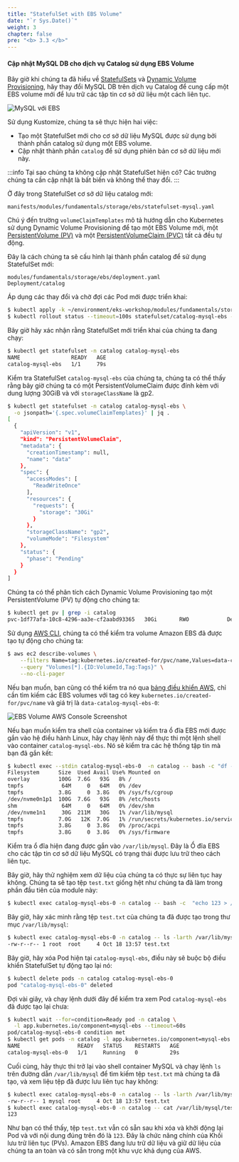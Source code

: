 ```yaml
---
title: "StatefulSet with EBS Volume"
date: "`r Sys.Date()`"
weight: 3
chapter: false
pre: "<b> 3.3 </b>"
---
```


#### Cập nhật MySQL DB cho dịch vụ Catalog sử dụng EBS Volume

Bây giờ khi chúng ta đã hiểu về [StatefulSets](https://kubernetes.io/docs/concepts/workloads/controllers/statefulset/) và [Dynamic Volume Provisioning](https://kubernetes.io/docs/concepts/storage/dynamic-provisioning/), hãy thay đổi MySQL DB trên dịch vụ Catalog để cung cấp một EBS volume mới để lưu trữ các tập tin cơ sở dữ liệu một cách liên tục.

![MySQL với EBS](./assets/mysql-ebs.png)

Sử dụng Kustomize, chúng ta sẽ thực hiện hai việc:

- Tạo một StatefulSet mới cho cơ sở dữ liệu MySQL được sử dụng bởi thành phần catalog sử dụng một EBS volume.
- Cập nhật thành phần `catalog` để sử dụng phiên bản cơ sở dữ liệu mới này.

:::info
Tại sao chúng ta không cập nhật StatefulSet hiện có? Các trường chúng ta cần cập nhật là bất biến và không thể thay đổi.
:::

Ở đây trong StatefulSet cơ sở dữ liệu catalog mới:

```file
manifests/modules/fundamentals/storage/ebs/statefulset-mysql.yaml
```

Chú ý đến trường `volumeClaimTemplates` mô tả hướng dẫn cho Kubernetes sử dụng Dynamic Volume Provisioning để tạo một EBS Volume mới, một [PersistentVolume (PV)](https://kubernetes.io/docs/concepts/storage/persistent-volumes/) và một [PersistentVolumeClaim (PVC)](https://kubernetes.io/docs/concepts/storage/persistent-volumes/#persistentvolumeclaims) tất cả đều tự động.

Đây là cách chúng ta sẽ cấu hình lại thành phần catalog để sử dụng StatefulSet mới:

```kustomization
modules/fundamentals/storage/ebs/deployment.yaml
Deployment/catalog
```

Áp dụng các thay đổi và chờ đợi các Pod mới được triển khai:

```bash hook=check-pvc
$ kubectl apply -k ~/environment/eks-workshop/modules/fundamentals/storage/ebs/
$ kubectl rollout status --timeout=100s statefulset/catalog-mysql-ebs -n catalog
```

Bây giờ hãy xác nhận rằng StatefulSet mới triển khai của chúng ta đang chạy:

```bash
$ kubectl get statefulset -n catalog catalog-mysql-ebs
NAME                READY   AGE
catalog-mysql-ebs   1/1     79s
```

Kiểm tra StatefulSet `catalog-mysql-ebs` của chúng ta, chúng ta có thể thấy rằng bây giờ chúng ta có một PersistentVolumeClaim được đính kèm với dung lượng 30GiB và với `storageClassName` là gp2.

```bash
$ kubectl get statefulset -n catalog catalog-mysql-ebs \
  -o jsonpath='{.spec.volumeClaimTemplates}' | jq .
[
  {
    "apiVersion": "v1",
    "kind": "PersistentVolumeClaim",
    "metadata": {
      "creationTimestamp": null,
      "name": "data"
    },
    "spec": {
      "accessModes": [
        "ReadWriteOnce"
      ],
      "resources": {
        "requests": {
          "storage": "30Gi"
        }
      },
      "storageClassName": "gp2",
      "volumeMode": "Filesystem"
    },
    "status": {
      "phase": "Pending"
    }
  }
]
```

Chúng ta có thể phân tích cách Dynamic Volume Provisioning tạo một PersistentVolume (PV) tự động cho chúng ta:

```bash
$ kubectl get pv | grep -i catalog
pvc-1df77afa-10c8-4296-aa3e-cf2aabd93365   30Gi       RWO            Delete           Bound         catalog/data-catalog-mysql-ebs-0          gp2                            10m
```

Sử dụng [AWS CLI](https://aws.amazon.com/cli/), chúng ta có thể kiểm tra volume Amazon EBS đã được tạo tự động cho chúng ta:

```bash
$ aws ec2 describe-volumes \
    --filters Name=tag:kubernetes.io/created-for/pvc/name,Values=data-catalog-mysql-ebs-0 \
    --query "Volumes[*].{ID:VolumeId,Tag:Tags}" \
    --no-cli-pager
```

Nếu bạn muốn, bạn cũng có thể kiểm tra nó qua [bảng điều khiển AWS](https://console.aws.amazon.com/ec2/home#Volumes), chỉ cần tìm kiếm các EBS volumes với tag có key `kubernetes.io/created-for/pvc/name` và giá trị là `data-catalog-mysql-ebs-0`:

![EBS Volume AWS Console Screenshot](./assets/ebsVolumeScrenshot.png)

Nếu bạn muốn kiểm tra shell của container và kiểm tra ổ đĩa EBS mới được gắn vào hệ điều hành Linux, hãy chạy lệnh này để thực thi một lệnh shell vào container `catalog-mysql-ebs`. Nó sẽ kiểm tra các hệ thống tập tin mà bạn đã gắn kết:

```bash
$ kubectl exec --stdin catalog-mysql-ebs-0  -n catalog -- bash -c "df -h"
Filesystem      Size  Used Avail Use% Mounted on
overlay         100G  7.6G   93G   8% /
tmpfs            64M     0   64M   0% /dev
tmpfs           3.8G     0  3.8G   0% /sys/fs/cgroup
/dev/nvme0n1p1  100G  7.6G   93G   8% /etc/hosts
shm              64M     0   64M   0% /dev/shm
/dev/nvme1n1     30G  211M   30G   1% /var/lib/mysql
tmpfs           7.0G   12K  7.0G   1% /run/secrets/kubernetes.io/serviceaccount
tmpfs           3.8G     0  3.8G   0% /proc/acpi
tmpfs           3.8G     0  3.8G   0% /sys/firmware
```

Kiểm tra ổ đĩa hiện đang được gắn vào `/var/lib/mysql`. Đây là Ổ đĩa EBS cho các tập tin cơ sở dữ liệu MySQL có trạng thái được lưu trữ theo cách liên tục.

Bây giờ, hãy thử nghiệm xem dữ liệu của chúng ta có thực sự liên tục hay không. Chúng ta sẽ tạo tệp `test.txt` giống hệt như chúng ta đã làm trong phần đầu tiên của module này:

```bash
$ kubectl exec catalog-mysql-ebs-0 -n catalog -- bash -c  "echo 123 > /var/lib/mysql/test.txt"
```

Bây giờ, hãy xác minh rằng tệp `test.txt` của chúng ta đã được tạo trong thư mục `/var/lib/mysql`:

```bash
$ kubectl exec catalog-mysql-ebs-0 -n catalog -- ls -larth /var/lib/mysql/ | grep -i test
-rw-r--r-- 1 root  root     4 Oct 18 13:57 test.txt
```

Bây giờ, hãy xóa Pod hiện tại `catalog-mysql-ebs`, điều này sẽ buộc bộ điều khiển StatefulSet tự động tạo lại nó:

```bash hook=pod-delete
$ kubectl delete pods -n catalog catalog-mysql-ebs-0
pod "catalog-mysql-ebs-0" deleted
```

Đợi vài giây, và chạy lệnh dưới đây để kiểm tra xem Pod `catalog-mysql-ebs` đã được tạo lại chưa:

```bash
$ kubectl wait --for=condition=Ready pod -n catalog \
  -l app.kubernetes.io/component=mysql-ebs --timeout=60s
pod/catalog-mysql-ebs-0 condition met
$ kubectl get pods -n catalog -l app.kubernetes.io/component=mysql-ebs
NAME                  READY   STATUS    RESTARTS   AGE
catalog-mysql-ebs-0   1/1     Running   0          29s
```

Cuối cùng, hãy thực thi trở lại vào shell container MySQL và chạy lệnh `ls` trên đường dẫn `/var/lib/mysql` để tìm kiếm tệp `test.txt` mà chúng ta đã tạo, và xem liệu tệp đã được lưu liên tục hay không:

```bash
$ kubectl exec catalog-mysql-ebs-0 -n catalog -- ls -larth /var/lib/mysql/ | grep -i test
-rw-r--r-- 1 mysql root     4 Oct 18 13:57 test.txt
$ kubectl exec catalog-mysql-ebs-0 -n catalog -- cat /var/lib/mysql/test.txt
123
```

Như bạn có thể thấy, tệp `test.txt` vẫn có sẵn sau khi xóa và khởi động lại Pod và với nội dung đúng trên đó là `123`. Đây là chức năng chính của Khối lưu trữ liên tục (PVs). Amazon EBS đang lưu trữ dữ liệu và giữ dữ liệu của chúng ta an toàn và có sẵn trong một khu vực khả dụng của AWS.